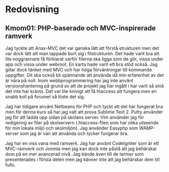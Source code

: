 Redovisning 
==================================== 
  
Kmom01: PHP-baserade och MVC-inspirerade ramverk 
------------------------------------ 
Jag tyckte att Anax-MVC det var ganska lätt att förstå strukturen men det var dock lätt att man tappade bort sig i filstrukturen. Det hade
varit bra att lite noggrannare få förklarat varför filerna ska ligga som de gör, vissa under app och vissa under webroot. En karta hade varit ett bra stöd också.
Jag gillar dock tänket med MVC och har höga förväntningar till kommande uppgifter. Git ska också bli spännande att använda då min 
erfarenhet av det är nära på noll. Inom webbprogrammering har jag inte använt versionshantering på grund av att de projekt jag har
ingått i har varit så små det inte har krävts. Det var lite knivigt att få htaccess att fungera men en snabb koll på forumet så löste det sig.

Jag har tidigare använt Netbeans för PHP och tyckt att det har fungerat bra men för denna kurs så har jag valt att prova
Sublime Text 2. Putty använder jag för att ladda upp sidan på skolans server. Vim använder jag för redigering av filer på
skolservern (.htaccess-filen som har olika utseende för min lokala miljö och skolmiljön). Jag använder Easyphp som WAMP-server 
som jag är van att använda och tycker fungerar bra.


Jag har en viss vana med ramverk. Jag har använt CodeIgniter som är ett MVC-ramverk och Joomla men jag kan dock inte påstå
att jag behärskar dom på en mer avancerad nivå. Jag kände även till de termer som presenterades i första delen men jag känner inte att jag 
behärskar dem till fullo.
